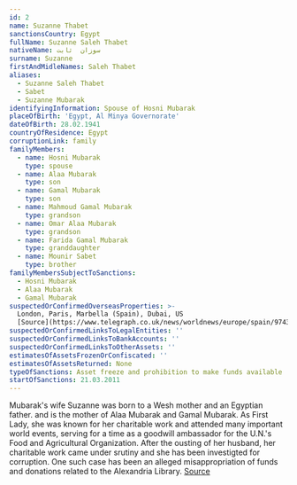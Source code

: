 ```yaml
---
id: 2
name: Suzanne Thabet
sanctionsCountry: Egypt
fullName: Suzanne Saleh Thabet
nativeName: سوزان  ثابت‎
surname: Suzanne
firstAndMidleNames: Saleh Thabet
aliases:
  - Suzanne Saleh Thabet
  - Sabet
  - Suzanne Mubarak
identifyingInformation: Spouse of Hosni Mubarak
placeOfBirth: 'Egypt, Al Minya Governorate'
dateOfBirth: 28.02.1941
countryOfResidence: Egypt
corruptionLink: family
familyMembers:
  - name: Hosni Mubarak
    type: spouse
  - name: Alaa Mubarak
    type: son
  - name: Gamal Mubarak
    type: son
  - name: Mahmoud Gamal Mubarak
    type: grandson
  - name: Omar Alaa Mubarak
    type: grandson
  - name: Farida Gamal Mubarak
    type: granddaughter
  - name: Mounir Sabet
    type: brother
familyMembersSubjectToSanctions:
  - Hosni Mubarak
  - Alaa Mubarak
  - Gamal Mubarak
suspectedOrConfirmedOverseasProperties: >-
  London, Paris, Marbella (Spain), Dubai, US
  [Source](https://www.telegraph.co.uk/news/worldnews/europe/spain/9743470/23-million-of-Hosni-Mubarak-assets-seized-in-Spain.html)
suspectedOrConfirmedLinksToLegalEntities: ''
suspectedOrConfirmedLinksToBankAccounts: ''
suspectedOrConfirmedLinksToOtherAssets: ''
estimatesOfAssetsFrozenOrConfiscated: ''
estimatesOfAssetsReturned: None
typeOfSanctions: Asset freeze and prohibition to make funds available
startOfSanctions: 21.03.2011
---
```

Mubarak's wife Suzanne was born to a Wesh mother and an Egyptian father. and is 
the mother of Alaa Mubarak and Gamal Mubarak. As First Lady, she was known for 
her charitable work and attended many important world events, serving for a time 
as a goodwill ambassador for the U.N.'s Food and Agricultural Organization. 
After the ousting of her husband, her charitable work came under srutiny and she 
has been investigted for corruption. One such case has been an alleged 
misappropriation of funds and donations related to the Alexandria Library. 
[Source](http://content.time.com/time/world/article/0,8599,2071446,00.html) 

